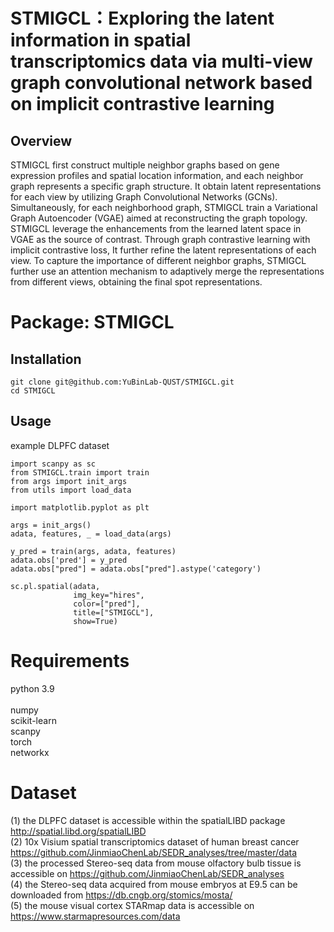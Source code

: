 # STMIGCL：Exploring the latent information in spatial transcriptomics data via multi-view graph convolutional network based on implicit contrastive learning
## Overview
STMIGCL first construct multiple neighbor graphs based on gene expression profiles and spatial location information, and each neighbor graph represents a specific graph structure. It obtain latent representations for each view by utilizing Graph Convolutional Networks (GCNs). Simultaneously, for each neighborhood graph, STMIGCL train a Variational Graph Autoencoder (VGAE) aimed at reconstructing the graph topology. STMIGCL leverage the enhancements from the learned latent space in VGAE as the source of contrast. Through graph contrastive learning with implicit contrastive loss, It further refine the latent representations of each view. To capture the importance of different neighbor graphs, STMIGCL further use an attention mechanism to adaptively merge the representations from different views, obtaining the final spot representations.

# Package: STMIGCL
## Installation
```
git clone git@github.com:YuBinLab-QUST/STMIGCL.git
cd STMIGCL
```
## Usage
example DLPFC dataset
```
import scanpy as sc
from STMIGCL.train import train
from args import init_args
from utils import load_data

import matplotlib.pyplot as plt

args = init_args()
adata, features, _ = load_data(args)

y_pred = train(args, adata, features)
adata.obs['pred'] = y_pred
adata.obs["pred"] = adata.obs["pred"].astype('category')

sc.pl.spatial(adata,
              img_key="hires",
              color=["pred"],
              title=["STMIGCL"],
              show=True)
```
# Requirements
python 3.9 <br>   
numpy <br>
scikit-learn <br>
scanpy <br>
torch <br>
networkx <br>
# Dataset
(1) the DLPFC dataset is accessible within the spatialLIBD package http://spatial.libd.org/spatialLIBD <br>
(2) 10x Visium spatial transcriptomics dataset of human breast cancer https://github.com/JinmiaoChenLab/SEDR_analyses/tree/master/data <br>
(3) the processed Stereo-seq data from mouse olfactory bulb tissue is accessible on https://github.com/JinmiaoChenLab/SEDR_analyses <br>
(4) the Stereo-seq data acquired from mouse embryos at E9.5 can be downloaded from https://db.cngb.org/stomics/mosta/ <br>
(5) the mouse visual cortex STARmap data is accessible on https://www.starmapresources.com/data <br>

